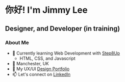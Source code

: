 # 你好! I'm Jimmy Lee
## Designer, and Developer (in training)

### About Me

- 🌱 Currently learning Web Development with [Step8Up](https://github.com/Step8Up-SBC)
  - HTML, CSS, and Javascript
- 📍 Manchester, UK
- 🌳 My UX/UI [Design Portfolio](https://jimlee.co)
- 📫 Let's connect on [LinkedIn](https://www.linkedin.com/in/mrjimelee/)




<!--
**jimmylee88/jimmylee88** is a ✨ _special_ ✨ repository because its `README.md` (this file) appears on your GitHub profile.

Here are some ideas to get you started:

- 🔭 I’m currently working on ...
- 🌱 I’m currently learning ...
- 👯 I’m looking to collaborate on ...
- 🤔 I’m looking for help with ...
- 💬 Ask me about ...
- 📫 How to reach me: ...
- 😄 Pronouns: ...
- ⚡ Fun fact: ...
-->

